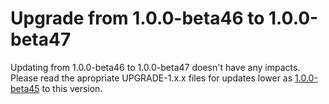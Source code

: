 # Upgrade from 1.0.0-beta46 to 1.0.0-beta47

Updating from 1.0.0-beta46 to 1.0.0-beta47 doesn't have any impacts. Please read the apropriate UPGRADE-1.x.x files for updates lower as [1.0.0-beta45](UPGRADE-1.0.0-beta45.md) to this version.